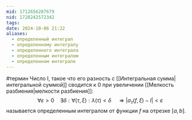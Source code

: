 ```yaml
---
mid: 1712656287679
nid: 1728242572342
tags: 
date: 2024-10-06 21:22
aliases:
  - определенный интеграл
  - определенному интегралу
  - определенного интеграла
  - определенным интегралом
  - определенном интеграле
---
```

#термин 
Число I, такое что его разность с [[Интегральная сумма|интегральной суммой]] сводится к 0 при увеличении [[Мелкость разбиения|мелкости разбиения]]:$$\forall \varepsilon > 0 \quad \exists \delta:\forall(\tau,\xi): \lambda(\tau) < \delta \quad \Rightarrow |\sigma_\tau(f, \xi) - I| < \varepsilon$$называется определенным интегралом от функции $f$ на отрезке $[a,b]$.